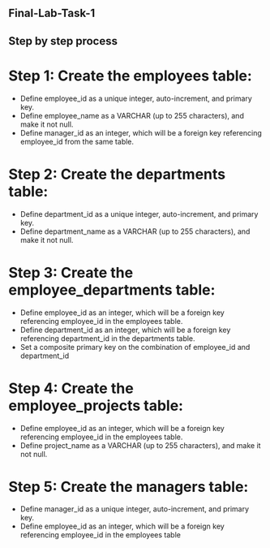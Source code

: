 ## Final-Lab-Task-1

## Step by step process
# Step 1: Create the employees table:

* Define employee_id as a unique integer, auto-increment, and primary key.
* Define employee_name as a VARCHAR (up to 255 characters), and make it not null.
* Define manager_id as an integer, which will be a foreign key referencing employee_id from the same table.

# Step 2: Create the departments table:

* Define department_id as a unique integer, auto-increment, and primary key.
* Define department_name as a VARCHAR (up to 255 characters), and make it not null.

# Step 3: Create the employee_departments table:

* Define employee_id as an integer, which will be a foreign key referencing employee_id in the employees table.
* Define department_id as an integer, which will be a foreign key referencing department_id in the departments table.
* Set a composite primary key on the combination of employee_id and department_id

# Step 4: Create the employee_projects table:

* Define employee_id as an integer, which will be a foreign key referencing employee_id in the employees table.
* Define project_name as a VARCHAR (up to 255 characters), and make it not null.

# Step 5: Create the managers table:

* Define manager_id as a unique integer, auto-increment, and primary key.
* Define employee_id as an integer, which will be a foreign key referencing employee_id in the employees table
